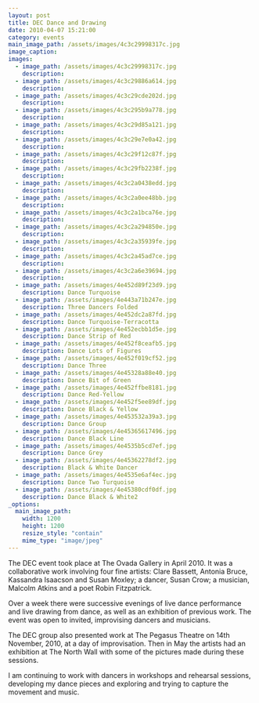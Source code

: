 ```yaml
---
layout: post
title: DEC Dance and Drawing
date: 2010-04-07 15:21:00
category: events
main_image_path: /assets/images/4c3c29998317c.jpg
image_caption:
images:
  - image_path: /assets/images/4c3c29998317c.jpg
    description:
  - image_path: /assets/images/4c3c29886a614.jpg
    description:
  - image_path: /assets/images/4c3c29cde202d.jpg
    description:
  - image_path: /assets/images/4c3c295b9a778.jpg
    description:
  - image_path: /assets/images/4c3c29d85a121.jpg
    description:
  - image_path: /assets/images/4c3c29e7e0a42.jpg
    description:
  - image_path: /assets/images/4c3c29f12c87f.jpg
    description:
  - image_path: /assets/images/4c3c29fb2238f.jpg
    description:
  - image_path: /assets/images/4c3c2a0438edd.jpg
    description:
  - image_path: /assets/images/4c3c2a0ee48bb.jpg
    description:
  - image_path: /assets/images/4c3c2a1bca76e.jpg
    description:
  - image_path: /assets/images/4c3c2a294850e.jpg
    description:
  - image_path: /assets/images/4c3c2a35939fe.jpg
    description:
  - image_path: /assets/images/4c3c2a45ad7ce.jpg
    description:
  - image_path: /assets/images/4c3c2a6e39694.jpg
    description:
  - image_path: /assets/images/4e452d89f23d9.jpg
    description: Dance Turquoise
  - image_path: /assets/images/4e443a71b247e.jpg
    description: Three Dancers Folded
  - image_path: /assets/images/4e452dc2a87fd.jpg
    description: Dance Turquoise-Terracotta
  - image_path: /assets/images/4e452ecbb1d5e.jpg
    description: Dance Strip of Red
  - image_path: /assets/images/4e452f8ceafb5.jpg
    description: Dance Lots of Figures
  - image_path: /assets/images/4e452f019cf52.jpg
    description: Dance Three
  - image_path: /assets/images/4e45328a88e40.jpg
    description: Dance Bit of Green
  - image_path: /assets/images/4e452ffbe8181.jpg
    description: Dance Red-Yellow
  - image_path: /assets/images/4e452f5ee89df.jpg
    description: Dance Black & Yellow
  - image_path: /assets/images/4e453532a39a3.jpg
    description: Dance Group
  - image_path: /assets/images/4e45365617496.jpg
    description: Dance Black Line
  - image_path: /assets/images/4e4535b5cd7ef.jpg
    description: Dance Grey
  - image_path: /assets/images/4e45362278df2.jpg
    description: Black & White Dancer
  - image_path: /assets/images/4e4535e6af4ec.jpg
    description: Dance Two Turquoise
  - image_path: /assets/images/4e45380cdf0df.jpg
    description: Dance Black & White2
_options:
  main_image_path:
    width: 1200
    height: 1200
    resize_style: "contain"
    mime_type: "image/jpeg"
---
```



The DEC event took place at The Ovada Gallery in April 2010. It was a collaborative work involving four fine artists: Clare Bassett, Antonia Bruce, Kassandra Isaacson and Susan Moxley; a dancer, Susan Crow; a musician, Malcolm Atkins and a poet Robin Fitzpatrick.

Over a week there were successive evenings of live dance performance and live drawing from dance, as well as an exhibition of previous work. The event was open to invited, improvising dancers and musicians.

The DEC group also presented work at The Pegasus Theatre on 14th November, 2010, at a day of improvisation. Then in May the artists had an exhibition at The North Wall with some of the pictures made during these sessions.

I am continuing to work with dancers in workshops and rehearsal sessions, developing my dance pieces and exploring and trying to capture the movement and music.